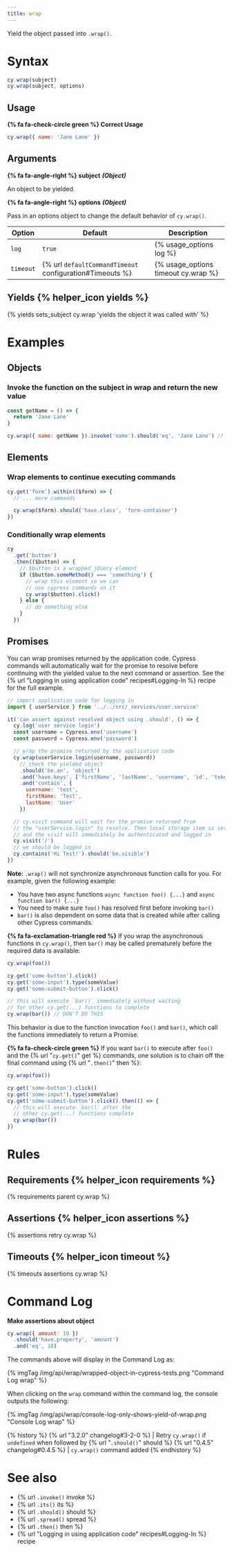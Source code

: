 ```yaml
---
title: wrap
---
```


Yield the object passed into `.wrap()`.

# Syntax

```javascript
cy.wrap(subject)
cy.wrap(subject, options)
```

## Usage

**{% fa fa-check-circle green %} Correct Usage**

```javascript
cy.wrap({ name: 'Jane Lane' })
```

## Arguments

**{% fa fa-angle-right %} subject** ***(Object)***

An object to be yielded.

**{% fa fa-angle-right %} options** ***(Object)***

Pass in an options object to change the default behavior of `cy.wrap()`.

Option | Default | Description
--- | --- | ---
`log` | `true` | {% usage_options log %}
`timeout` | {% url `defaultCommandTimeout` configuration#Timeouts %} | {% usage_options timeout cy.wrap %}

## Yields {% helper_icon yields %}

{% yields sets_subject cy.wrap 'yields the object it was called with' %}

# Examples

## Objects

### Invoke the function on the subject in wrap and return the new value

```javascript
const getName = () => {
  return 'Jane Lane'
}

cy.wrap({ name: getName }).invoke('name').should('eq', 'Jane Lane') // true
```

## Elements

### Wrap elements to continue executing commands

```javascript
cy.get('form').within(($form) => {
  // ... more commands

  cy.wrap($form).should('have.class', 'form-container')
})
```

### Conditionally wrap elements

```javascript
cy
  .get('button')
  .then(($button) => {
    // $button is a wrapped jQuery element
    if ($button.someMethod() === 'something') {
      // wrap this element so we can
      // use cypress commands on it
      cy.wrap($button).click()
    } else {
      // do something else
    }
  })
```

## Promises

You can wrap promises returned by the application code. Cypress commands will automatically wait for the promise to resolve before continuing with the yielded value to the next command or assertion. See the {% url "Logging in using application code" recipes#Logging-In %} recipe for the full example.

```javascript
// import application code for logging in
import { userService } from '../../src/_services/user.service'

it('can assert against resolved object using .should', () => {
  cy.log('user service login')
  const username = Cypress.env('username')
  const password = Cypress.env('password')

  // wrap the promise returned by the application code
  cy.wrap(userService.login(username, password))
    // check the yielded object
    .should('be.an', 'object')
    .and('have.keys', ['firstName', 'lastName', 'username', 'id', 'token'])
    .and('contain', {
      username: 'test',
      firstName: 'Test',
      lastName: 'User'
    })

  // cy.visit command will wait for the promise returned from
  // the "userService.login" to resolve. Then local storage item is set
  // and the visit will immediately be authenticated and logged in
  cy.visit('/')
  // we should be logged in
  cy.contains('Hi Test!').should('be.visible')
})
```

**Note:** `.wrap()` will not synchronize asynchronous function calls for you. For example, given the following example:

- You have two async functions `async function foo() {...}` and `async function bar() {...}`
- You need to make sure `foo()` has resolved first before invoking `bar()`
- `bar()` is also dependent on some data that is created while after calling other Cypress commands.

**{% fa fa-exclamation-triangle red %}** If you wrap the asynchronous functions in `cy.wrap()`, then `bar()` may be called prematurely before the required data is available:

```javascript
cy.wrap(foo())

cy.get('some-button').click()
cy.get('some-input').type(someValue)
cy.get('some-submit-button').click()

// this will execute `bar()` immediately without waiting
// for other cy.get(...) functions to complete
cy.wrap(bar()) // DON'T DO THIS
```

This behavior is due to the function invocation `foo()` and `bar()`, which call the functions immediately to return a Promise.

**{% fa fa-check-circle green %}** If you want `bar()` to execute after `foo()` and the {% url "`cy.get()`" get %} commands, one solution is to chain off the final command using {% url "`.then()`" then %}:

```javascript
cy.wrap(foo())

cy.get('some-button').click()
cy.get('some-input').type(someValue)
cy.get('some-submit-button').click().then(() => {
  // this will execute `bar()` after the
  // other cy.get(...) functions complete
  cy.wrap(bar())
})
```

# Rules

## Requirements {% helper_icon requirements %}

{% requirements parent cy.wrap %}

## Assertions {% helper_icon assertions %}

{% assertions retry cy.wrap %}

## Timeouts {% helper_icon timeout %}

{% timeouts assertions cy.wrap %}

# Command Log

**Make assertions about object**

```javascript
cy.wrap({ amount: 10 })
  .should('have.property', 'amount')
  .and('eq', 10)
```

The commands above will display in the Command Log as:

{% imgTag /img/api/wrap/wrapped-object-in-cypress-tests.png "Command Log wrap" %}

When clicking on the `wrap` command within the command log, the console outputs the following:

{% imgTag /img/api/wrap/console-log-only-shows-yield-of-wrap.png "Console Log wrap" %}

{% history %}
{% url "3.2.0" changelog#3-2-0 %} | Retry `cy.wrap()` if `undefined` when followed by {% url "`.should()`" should %}
{% url "0.4.5" changelog#0.4.5 %} | `cy.wrap()` command added
{% endhistory %}

# See also

- {% url `.invoke()` invoke %}
- {% url `.its()` its %}
- {% url `.should()` should %}
- {% url `.spread()` spread %}
- {% url `.then()` then %}
- {% url "Logging in using application code" recipes#Logging-In %} recipe
